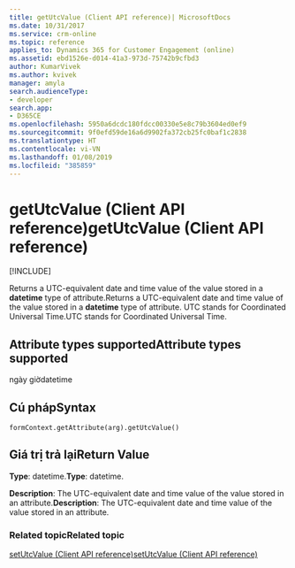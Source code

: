 ```yaml
---
title: getUtcValue (Client API reference)| MicrosoftDocs
ms.date: 10/31/2017
ms.service: crm-online
ms.topic: reference
applies_to: Dynamics 365 for Customer Engagement (online)
ms.assetid: ebd1526e-d014-41a3-973d-75742b9cfbd3
author: KumarVivek
ms.author: kvivek
manager: amyla
search.audienceType:
- developer
search.app:
- D365CE
ms.openlocfilehash: 5950a6dcdc180fdcc00330e5e8c79b3604ed0ef9
ms.sourcegitcommit: 9f0efd59de16a6d9902fa372cb25fc0baf1c2838
ms.translationtype: HT
ms.contentlocale: vi-VN
ms.lasthandoff: 01/08/2019
ms.locfileid: "385859"
---
```

# <a name="getutcvalue-client-api-reference"></a><span data-ttu-id="91c05-102">getUtcValue (Client API reference)</span><span class="sxs-lookup"><span data-stu-id="91c05-102">getUtcValue (Client API reference)</span></span>

[!INCLUDE[](../../../../includes/cc_applies_to_update_9_0_0.md)]

<span data-ttu-id="91c05-103">Returns a UTC-equivalent date and time value of the value stored in a **datetime** type of attribute.</span><span class="sxs-lookup"><span data-stu-id="91c05-103">Returns a UTC-equivalent date and time value of the value stored in a **datetime** type of attribute.</span></span> <span data-ttu-id="91c05-104">UTC stands for Coordinated Universal Time.</span><span class="sxs-lookup"><span data-stu-id="91c05-104">UTC stands for Coordinated Universal Time.</span></span>

## <a name="attribute-types-supported"></a><span data-ttu-id="91c05-105">Attribute types supported</span><span class="sxs-lookup"><span data-stu-id="91c05-105">Attribute types supported</span></span>

<span data-ttu-id="91c05-106">ngày giờ</span><span class="sxs-lookup"><span data-stu-id="91c05-106">datetime</span></span>

## <a name="syntax"></a><span data-ttu-id="91c05-107">Cú pháp</span><span class="sxs-lookup"><span data-stu-id="91c05-107">Syntax</span></span>

`formContext.getAttribute(arg).getUtcValue()`

## <a name="return-value"></a><span data-ttu-id="91c05-108">Giá trị trả lại</span><span class="sxs-lookup"><span data-stu-id="91c05-108">Return Value</span></span>

<span data-ttu-id="91c05-109">**Type**: datetime.</span><span class="sxs-lookup"><span data-stu-id="91c05-109">**Type**: datetime.</span></span> 

<span data-ttu-id="91c05-110">**Description**: The UTC-equivalent date and time value of the value stored in an attribute.</span><span class="sxs-lookup"><span data-stu-id="91c05-110">**Description**: The UTC-equivalent date and time value of the value stored in an attribute.</span></span>


### <a name="related-topic"></a><span data-ttu-id="91c05-111">Related topic</span><span class="sxs-lookup"><span data-stu-id="91c05-111">Related topic</span></span>
[<span data-ttu-id="91c05-112">setUtcValue (Client API reference)</span><span class="sxs-lookup"><span data-stu-id="91c05-112">setUtcValue (Client API reference)</span></span>](setUtcValue.md)

